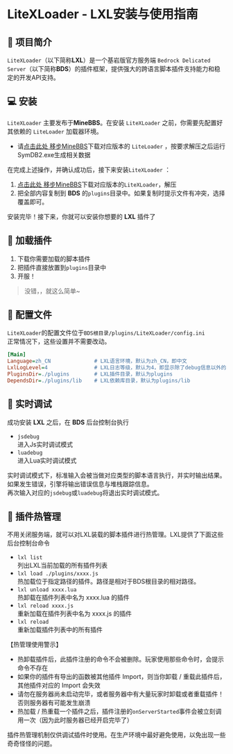# LiteXLoader - LXL安装与使用指南

## 🎨 项目简介

`LiteXLoader`（以下简称**LXL**）是一个基岩版官方服务端 `Bedrock Delicated Server`（以下简称**BDS**）的插件框架，提供强大的跨语言脚本插件支持能力和稳定的开发API支持。  

## 💻 安装

`LiteXLoader` 主要发布于**MineBBS**。在安装 `LiteXLoader` 之前，你需要先配置好其依赖的 `LiteLoader` 加载器环境。

- 请[点击此处 移步MineBBS](https://www.minebbs.com/resources/liteloader.2059/)下载对应版本的 `LiteLoader` ，按要求解压之后运行SymDB2.exe生成相关数据

在完成上述操作，并确认成功后，接下来安装`LiteXLoader` ：

1. [点击此处 移步MineBBS](https://www.minebbs.com/resources/litexloader-x-bds.2670/)下载对应版本的`LiteXLoader`，解压
2. 把全部内容复制到 **BDS** 的`plugins`目录中。如果复制时提示文件有冲突，选择覆盖即可。

安装完毕！接下来，你就可以安装你想要的 **LXL** 插件了

## 🎯 加载插件

1. 下载你需要加载的脚本插件
2. 把插件直接放置到`plugins`目录中
3. 开服！

> 没错，，就这么简单~

## 🔨 配置文件

`LiteXLoader`的配置文件位于`BDS根目录/plugins/LiteXLoader/config.ini`  
正常情况下，这些设置并不需要改动。

```ini
[Main]
Language=zh_CN				# LXL语言环境，默认为zh_CN，即中文
LxlLogLevel=4				# LXL日志等级，默认为4，即显示除了debug信息以外的其他所有信息
PluginsDir=./plugins		# LXL插件目录，默认为plugins
DependsDir=./plugins/lib	# LXL依赖库目录，默认为plugins/lib
```



## 📡 实时调试

成功安装 **LXL** 之后，在 **BDS** 后台控制台执行

- `jsdebug`  
  进入Js实时调试模式
- `luadebug`  
  进入Lua实时调试模式

实时调试模式下，标准输入会被当做对应类型的脚本语言执行，并实时输出结果。  
如果发生错误，引擎将输出错误信息与堆栈跟踪信息。  
再次输入对应的`jsdebug`或`luadebug`将退出实时调试模式。

## 🔌 插件热管理

不用关闭服务端，就可以对LXL装载的脚本插件进行热管理。LXL提供了下面这些后台控制台命令

- `lxl list`  
  列出LXL当前加载的所有插件列表
- `lxl load ./plugins/xxxx.js`  
  热加载位于指定路径的插件。路径是相对于BDS根目录的相对路径。
- `lxl unload xxxx.lua`  
  热卸载在插件列表中名为 xxxx.lua 的插件
- `lxl reload xxxx.js`  
  重新加载在插件列表中名为 xxxx.js 的插件
- `lxl reload`  
  重新加载插件列表中的所有插件

【热管理使用警示】

- 热卸载插件后，此插件注册的命令不会被删除。玩家使用那些命令时，会提示命令不存在
- 如果你的插件有导出的函数被其他插件 Import，则当你卸载 / 重载此插件后，其他插件对应的 Import 会失效  
- 请勿在服务器尚未启动完毕，或者服务器中有大量玩家时卸载或者重载插件！否则服务器有可能发生崩溃
- 热加载 / 热重载一个插件之后，插件注册的`onServerStarted`事件会被立刻调用一次（因为此时服务器已经开启完毕了）

插件热管理机制仅供调试插件时使用。在生产环境中最好避免使用，以免出现一些奇奇怪怪的问题。